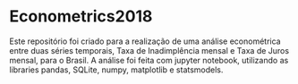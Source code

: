 # Econometrics2018
Este repositório foi criado para a realização de uma análise econométrica entre duas séries temporais, Taxa de Inadimplência mensal e Taxa de Juros mensal, para o Brasil. 
A análise foi feita com jupyter notebook, utilizando as libraries pandas, SQLite, numpy, matplotlib e statsmodels. 
